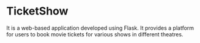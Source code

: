 # TicketShow
It is a web-based application developed using Flask. It provides a platform for users to book movie tickets for various shows in different theatres.
